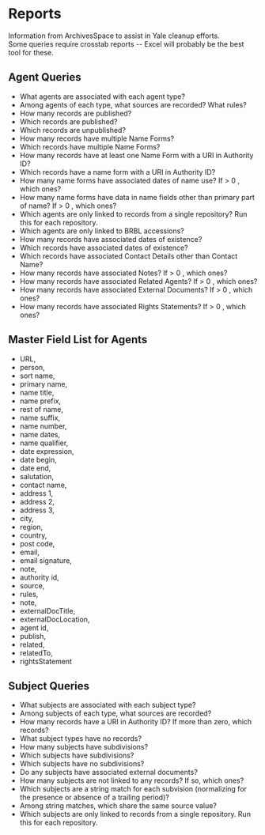 Reports
=======
Information from ArchivesSpace to assist in Yale cleanup efforts.  
Some queries require crosstab reports -- Excel will probably be the best tool for these.

Agent Queries
--------------
* What agents are associated with each agent type?
* Among agents of each type, what sources are recorded? What rules?
* How many records are published?
* Which records are published?
* Which records are unpublished?
* How many records have multiple Name Forms?
* Which records have multiple Name Forms?
* How many records have at least one Name Form with a URI in Authority ID?
* Which records have a name form with a URI in Authority ID?
* How many name forms have associated dates of name use? If > 0 , which ones?
* How many name forms have data in name fields other than primary part of name? If > 0 , which ones?
* Which agents are only linked to records from a single repository? Run this for each repository.
* Which agents are only linked to BRBL accessions?
* How many records have associated dates of existence?
* Which records have associated dates of existence?
* Which records have associated Contact Details other than Contact Name?
* How many records have associated Notes? If > 0 , which ones?
* How many records have associated Related Agents? If > 0 , which ones?
* How many records have associated External Documents? If > 0 , which ones?
* How many records have associated Rights Statements? If > 0 , which ones?

Master Field List for Agents
----------------------------
* URL,
* person,
* sort name,
* primary name,
* name title,
* name prefix,
* rest of name,
* name suffix,
* name number,
* name dates,
* name qualifier,
* date expression,
* date begin,
* date end,
* salutation,
* contact name,
* address 1,
* address 2,
* address 3,
* city,
* region,
* country,
* post code,
* email,
* email signature,
* note,
* authority id,
* source,
* rules,
* note,
* externalDocTitle,
* externalDocLocation,
* agent id,
* publish,
* related,
* relatedTo,
* rightsStatement

Subject Queries
----------------
* What subjects are associated with each subject type?
* Among subjects of each type, what sources are recorded?
* How many records have a URI in Authority ID? If more than zero, which records?
* What subject types have no records?
* How many subjects have subdivisions?
* Which subjects have subdivisions?
* Which subjects have no subdivisions?
* Do any subjects have associated external documents?
* How many subjects are not linked to any records? If so, which ones?
* Which subjects are a string match for each subvision (normalizing for the presence or absence of a trailing period)?
* Among string matches, which share the same source value?
* Which subjects are only linked to records from a single repository. Run this for each repository.
